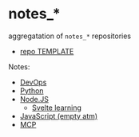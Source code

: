 # notes_*

aggregatation of `notes_*` repositories


- [repo TEMPLATE](https://github.com/AlekOmOm/notes_TEMPLATE)

Notes:
- [DevOps](https://github.com/AlekOmOm/notes_DevOps)
- [Python](https://github.com/AlekOmOm/python-learning-notes)
- [Node.JS](https://github.com/AlekOmOm/notes_NodeJS)
    - [Svelte learning](https://github.com/AlekOmOm/Svelte-learning-notes)
- [JavaScript (empty atm)](https://github.com/AlekOmOm/notes_JS)
- [MCP](https://github.com/AlekOmOm/notes_MCP)

